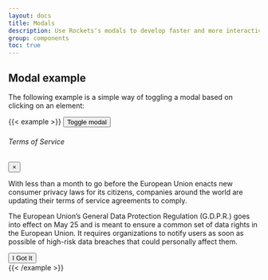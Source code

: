 ```yaml
---
layout: docs
title: Modals
description: Use Rockets's modals to develop faster and more interactive user interfaces
group: components
toc: true
---
```


## Modal example

The following example is a simple way of toggling a modal based on clicking on an element:

{{< example >}}
<button type="button" class="btn btn-secondary mb-3" data-toggle="modal" data-target="#modal-default">Toggle modal</button>
<div class="modal fade" id="modal-default" tabindex="-1" role="dialog" aria-labelledby="modal-default"
    aria-hidden="true">
    <div class="modal-dialog modal-dialog-centered" role="document">
        <div class="modal-content">
            <div class="modal-header align-items-center">
                <h6 class="modal-title" id="modal-title-default">Terms of Service</h6> 
                <button type="button" class="close" data-dismiss="modal" aria-label="Close">
                    <span aria-hidden="true">×</span>
                </button>
            </div>
            <div class="modal-body">
                <p>With less than a month to go before the European Union enacts new consumer privacy laws for its citizens, companies around the world are updating their terms of service agreements to comply.</p>
                <p>The European Union’s General Data Protection Regulation (G.D.P.R.) goes into effect on May 25 and is meant to ensure a common set of data rights in the European Union. It requires organizations to notify users as soon as possible of high-risk data breaches that could personally affect them.</p>  
            </div>
            <div class="modal-footer">
                <button type="button" class="btn btn-secondary">I Got It</button>
            </div>
        </div>
    </div>
</div>
{{< /example >}}
